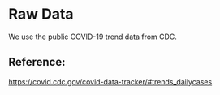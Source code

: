 # Raw Data

We use the public COVID-19 trend data from CDC.  

## Reference: 
https://covid.cdc.gov/covid-data-tracker/#trends_dailycases
